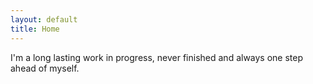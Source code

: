 ```yaml
---
layout: default
title: Home
---
```


I'm a long lasting work in progress, never finished and always one step ahead of myself.
